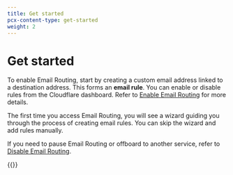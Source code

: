 ```yaml
---
title: Get started
pcx-content-type: get-started
weight: 2
---
```


# Get started

To enable Email Routing, start by creating a custom email address linked to a destination address. This forms an **email rule**. You can enable or disable rules from the Cloudflare dashboard. Refer to [Enable Email Routing](/email-routing/get-started/enable-email-routing) for more details.

The first time you access Email Routing, you will see a wizard guiding you through the process of creating email rules. You can skip the wizard and add rules manually.

If you need to pause Email Routing or offboard to another service, refer to [Disable Email Routing](/email-routing/setup/disable-email-routing/).

{{<directory-listing>}}